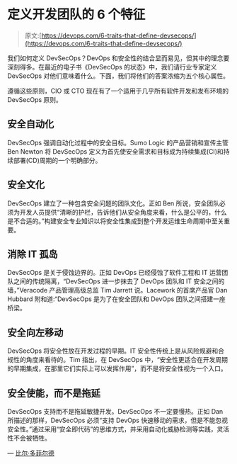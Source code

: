 # 定义开发团队的 6 个特征

> 原文:[https://devops.com/6-traits-that-define-devsecops/](https://devops.com/6-traits-that-define-devsecops/)

我们如何定义 DevSecOps？DevOps 和安全性的结合显而易见，但其中的理念要深刻得多。在最近的电子书《DevSecOps 的状态》中，我们请行业专家定义 DevSecOps 对他们意味着什么。下面，我们将他们的答案浓缩为五个核心属性。

遵循这些原则，CIO 或 CTO 现在有了一个适用于几乎所有软件开发和发布环境的 DevSecOps 原则。

## 安全自动化

DevSecOps 强调自动化过程中的安全目标。Sumo Logic 的产品营销和宣传主管 Ben Newton 将 DevSecOps 定义为首先使安全需求和目标成为持续集成(CI)和持续部署(CD)周期的一个明确部分。

## 安全文化

DevSecOps 建立了一种包含安全问题的团队文化。正如 Ben 所说，安全团队必须为开发人员提供“清晰的护栏，告诉他们从安全角度来看，什么是公平的，什么是不合适的。”构建安全专业知识以将安全性集成到整个开发运维生命周期中至关重要。

## 消除 IT 孤岛

DevSecOps 是关于侵蚀边界的。正如 DevOps 已经侵蚀了软件工程和 IT 运营团队之间的传统隔离，“DevSecOps 进一步抹去了 DevOps 团队和 IT 安全之间的墙，”Veracode 产品管理高级总监 Tim Jarrett 说。Lacework 的首席产品官 Dan Hubbard 附和道:“DevSecOps 是为了在安全团队和 DevOps 团队之间搭建一座桥梁。

## 安全向左移动

DevSecOps 将安全性放在开发过程的早期。IT 安全性传统上是从风险规避和合规性的角度来看待的。Tim 指出，在 DevSecOps 中，“安全性更适合在开发周期的早期集成，在那里它们实际上可以发挥作用”，而不是将安全性视为一个入口。

## 安全使能，而不是拖延

DevSecOps 支持而不是拖延敏捷开发。DevSecOps 不一定要慢热。正如 Dan 所描述的那样，DevSecOps 必须“支持 DevOps 快速移动的需求，但是不能忽视安全性。”通过采用“安全即代码”的思维方式，并采用自动化威胁检测等实践，灵活性不会被牺牲。

— [比尔·多菲尔德](https://devops.com/author/bill-doerrfeld/)